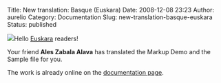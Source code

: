 Title: New translation: Basque (Euskara)
Date: 2008-12-08 23:23
Author: aurelio
Category: Documentation
Slug: new-translation-basque-euskara
Status: published

![](http://txt2tags.sourceforge.net/team/img/shagi.jpg)Hello
[Euskara](http://en.wikipedia.org/wiki/Basque_language) readers!

Your friend **Ales Zabala Alava** has translated the Markup Demo and the
Sample file for you.

The work is already online on the [documentation
page](http://txt2tags.sourceforge.net/docs.html).
